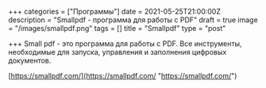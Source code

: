 +++
categories = ["Программы"]
date = 2021-05-25T21:00:00Z
description = "Smallpdf - программа для работы с PDF"
draft = true
image = "/images/smallpdf.png"
tags = []
title = "Smallpdf"
type = "post"

+++
Small pdf - это программа для работы с PDF. Все инструменты, необходимые для запуска, управления и заполнения цифровых документов.

[https://smallpdf.com/](https://smallpdf.com/ "https://smallpdf.com/")
